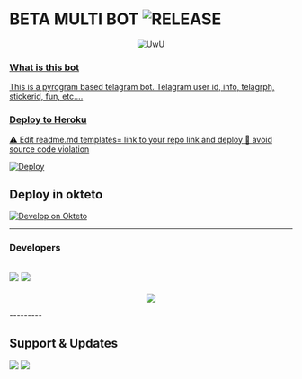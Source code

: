 
# BETA MULTI BOT <img src="https://telegra.ph//file/53b5ad3b2774b8c47a7a6.jpg?color=black&logo=github&logoColor=black&style=social" alt="RELEASE">




<p align="center">
  <a href="https://github.com/Jeolpaul"><img src="http://readme-typing-svg.herokuapp.com?color=00FF00&center=true&vCenter=true&multiline=false&lines=HI!+I+AM+A+MULTI+BOT+WITH+MANY+FEATURES😀;FORK+ME+AND+DEPLOY+NOW😼;SUPPORT+US+BY+GIVING+A+STAR⭐;Developed+By+MR+MKN+AND+JEOL" alt="UwU">
</p>

### What is this bot

This is a pyrogram based telagram bot. Telagram user id, info, telagrph, stickerid, fun, etc....


### Deploy to Heroku

⚠️ Edit readme.md templates= link to your repo link and deploy  🙏 avoid source code violation 

[![Deploy](https://www.herokucdn.com/deploy/button.svg)](https://heroku.com/deploy?template=https://github.com/Jeolpaul/pyrobotjeol)

## Deploy in okteto
 [![Develop on Okteto](https://okteto.com/develop-okteto.svg)](https://cloud.okteto.com)               


---------
### Developers 
<a href="https://t.me/JP_Jeol"><img src="https://img.shields.io/badge/JP%20 JEOL-ReD.svg?style=for-the-badge&logo=Python"></a>
<a href="https://t.me/mr_MKN"><img src="https://img.shields.io/badge/MR%20 MKN-ReD.svg?style=for-the-badge&logo=Python"></a>
---------
<p align="center">
  <a href="https://www.python.org">
    <img src="http://ForTheBadge.com/images/badges/made-with-python.svg">

  </a>
</p>
</p>
---------

</p>

## Support & Updates 
<a href="https://t.me/BETA_BOTSUPPORT"><img src="https://img.shields.io/badge/Join-Group%20Support-blue.svg?style=for-the-badge&logo=Telegram"></a> <a href="https://t.me/BETA_UPDATES"><img src="https://img.shields.io/badge/Join-Updates%20Channel-blue.svg?style=for-the-badge&logo=Telegram"></a>
  


